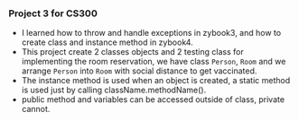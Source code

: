 ### Project 3 for CS300
   - I learned how to throw and handle exceptions in zybook3, and how to create class and instance method in zybook4. 
   - This project create 2 classes objects and 2 testing class for implementing the room reservation, we have class `Person`, `Room` and we arrange `Person` into `Room` with social distance to get vaccinated.
   - The instance method is used when an object is created, a static method is used just by calling className.methodName().
   - public method and variables can be accessed outside of class, private cannot.
